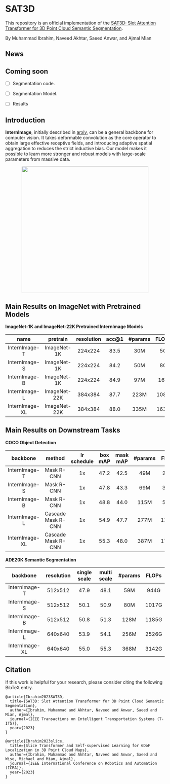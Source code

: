 # SAT3D

This repository is an official implementation of the [SAT3D: Slot Attention Transformer for 3D Point Cloud Semantic Segmentation](https://arxiv.org/).

By Muhammad Ibrahim, Naveed Akhtar, Saeed Anwar, and Ajmal Mian
## News


## Coming soon
- [ ] Segmentation code.
- [ ] Segmentation Model.
- [ ] Results


## Introduction

**InternImage**, initially described in [arxiv](https://arxiv.org/abs/2211.05778), can be a general backbone for computer vision.
It takes deformable convolution as the core operator to obtain large effective receptive fields, and introducing adaptive spatial aggregation
to reduces the strict inductive bias. Our model makes it possible to learn more stronger and robust models with large-scale parameters from massive data.

<div align=center>
<img src='./figs/arch.png' width=400>
</div>

## Main Results on ImageNet with Pretrained Models

**ImageNet-1K and ImageNet-22K Pretrained InternImage Models**

| name | pretrain | resolution |acc@1 | #params | FLOPs |
| :---: | :---: | :---: | :---: | :---: | :---: | 
| InternImage-T | ImageNet-1K | 224x224 | 83.5 | 30M | 5G |
| InternImage-S | ImageNet-1K | 224x224 | 84.2 | 50M | 8G |
| InternImage-B | ImageNet-1K | 224x224 | 84.9 | 97M | 16G |
| InternImage-L | ImageNet-22K | 384x384 | 87.7 | 223M | 108G |
| InternImage-XL | ImageNet-22K | 384x384 | 88.0 | 335M | 163G |

## Main Results on Downstream Tasks

**COCO Object Detection**

| backbone | method | lr schedule | box mAP | mask mAP | #params | FLOPs |
| :---: | :---: | :---: | :---: | :---: | :---: | :---: |
| InternImage-T | Mask R-CNN | 1x | 47.2 | 42.5 | 49M | 270G |
| InternImage-S | Mask R-CNN | 1x | 47.8 | 43.3 | 69M | 340G |
| InternImage-B | Mask R-CNN | 1x | 48.8 | 44.0 | 115M | 501G |
| InternImage-L | Cascade Mask R-CNN | 1x | 54.9 | 47.7 | 277M | 1399G |
| InternImage-XL | Cascade Mask R-CNN | 1x | 55.3 | 48.0 | 387M | 1782G |

**ADE20K Semantic Segmentation**

| backbone | resolution | single scale | multi scale | #params | FLOPs|
| :---: | :---: | :---: | :---: | :---: | :---: | 
| InternImage-T | 512x512 | 47.9 | 48.1 | 59M | 944G | 
| InternImage-S | 512x512 | 50.1 | 50.9 | 80M | 1017G |
| InternImage-B | 512x512 | 50.8 | 51.3 | 128M | 1185G |
| InternImage-L | 640x640 | 53.9 | 54.1 | 256M | 2526G |
| InternImage-XL | 640x640 | 55.0 | 55.3 | 368M | 3142G |

## Citation

If this work is helpful for your research, please consider citing the following BibTeX entry.

```
@article{Ibrahim2023SAT3D,
  title={SAT3D: Slot Attention Transformer for 3D Point Cloud Semantic Segmentation},
  author={Ibrahim, Muhammad and Akhtar, Naveed and Anwar, Saeed and Mian, Ajmal},
  journal={IEEE Transactions on Intelligent Transportation Systems (T-ITS)},
  year={2023}
}

@article{Ibrahim2023slice,
  title={Slice Transformer and Self-supervised Learning for 6DoF Localization in 3D Point Cloud Maps},
  author={Ibrahim, Muhammad and Akhtar, Naveed and Anwar, Saeed and Wise, Michael and Mian, Ajmal},
  journal={IEEE International Conference on Robotics and Automation (ICRA)},
  year={2023}
}
```
